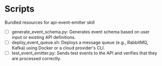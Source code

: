 # Scripts

Bundled resources for api-event-emitter skill

- [ ] generate_event_schema.py: Generates event schema based on user input or existing API definitions.
- [ ] deploy_event_queue.sh: Deploys a message queue (e.g., RabbitMQ, Kafka) using Docker or a cloud provider's CLI.
- [ ] test_event_emitter.py: Sends test events to the API and verifies that they are processed correctly.
